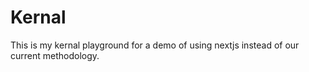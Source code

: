 # Kernal

This is my kernal playground for a demo of using nextjs instead of our current methodology.

